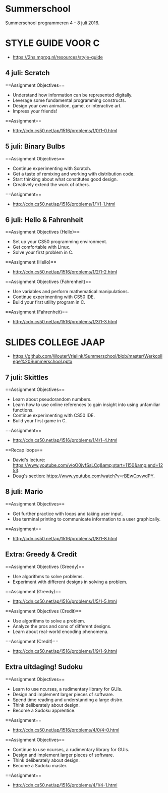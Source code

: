 # Summerschool
Summerschool programmeren 4 - 8 juli 2016.

# STYLE GUIDE VOOR C
* https://2hs.mprog.nl/resources/style-guide

## 4 juli: Scratch
==Assignment Objectives== 
* Understand how information can be represented digitally.
* Leverage some fundamental programming constructs.
* Design your own animation, game, or interactive art.
* Impress your friends!

==Assignment== 
* http://cdn.cs50.net/ap/1516/problems/1/0/1-0.html

## 5 juli: Binary Bulbs
==Assignment Objectives== 
* Continue experimenting with Scratch.
* Get a taste of remixing and working with distribution code.
* Start thinking about what constitutes good design.
* Creatively extend the work of others.

==Assignment== 
* http://cdn.cs50.net/ap/1516/problems/1/1/1-1.html

## 6 juli: Hello & Fahrenheit
==Assignment Objectives (Hello)== 
* Set up your CS50 programming environment.
* Get comfortable with Linux.
* Solve your first problem in C.

==Assignment (Hello)== 
* http://cdn.cs50.net/ap/1516/problems/1/2/1-2.html

==Assignment Objectives (Fahrenheit)== 
* Use variables and perform mathematical manipulations.
* Continue experimenting with CS50 IDE.
* Build your first utility program in C.

==Assignment (Fahrenheit)== 
* http://cdn.cs50.net/ap/1516/problems/1/3/1-3.html

# SLIDES COLLEGE JAAP
* https://github.com/WouterVrielink/Summerschool/blob/master/Werkcollege%20Summerschool.pptx

## 7 juli: Skittles
==Assignment Objectives== 
* Learn about pseudorandom numbers.
* Learn how to use online references to gain insight into using unfamiliar functions.
* Continue experimenting with CS50 IDE.
* Build your first game in C.

==Assignment== 
* http://cdn.cs50.net/ap/1516/problems/1/4/1-4.html

==Recap loops==
* David's lecture: https://www.youtube.com/v/oO0jvfSsLCg&amp;start=1150&amp;end=1253.
* Doug's section: https://www.youtube.com/watch?v=rBEwCpvwdPY.

## 8 juli: Mario
==Assignment Objectives== 
* Get further practice with loops and taking user input.
* Use terminal printing to communicate information to a user graphically.

==Assignment== 
* http://cdn.cs50.net/ap/1516/problems/1/8/1-8.html

## Extra: Greedy & Credit
==Assignment Objectives (Greedy)== 
* Use algorithms to solve problems.
* Experiment with different designs in solving a problem.

==Assignment (Greedy)== 
* http://cdn.cs50.net/ap/1516/problems/1/5/1-5.html

==Assignment Objectives (Credit)== 
* Use algorithms to solve a problem.
* Analyze the pros and cons of different designs.
* Learn about real-world encoding phenomena.

==Assignment (Credit)== 
* http://cdn.cs50.net/ap/1516/problems/1/9/1-9.html

## Extra uitdaging! Sudoku
==Assignment Objectives== 
* Learn to use ncurses, a rudimentary library for GUIs.
* Design and implement larger pieces of software.
* Spend time reading and understanding a large distro.
* Think deliberately about design.
* Become a Sudoku apprentice.

==Assignment== 
* http://cdn.cs50.net/ap/1516/problems/4/0/4-0.html

==Assignment Objectives== 
* Continue to use ncurses, a rudimentary library for GUIs.
* Design and implement larger pieces of software.
* Think deliberately about design.
* Become a Sudoku master.

==Assignment== 
* http://cdn.cs50.net/ap/1516/problems/4/1/4-1.html
